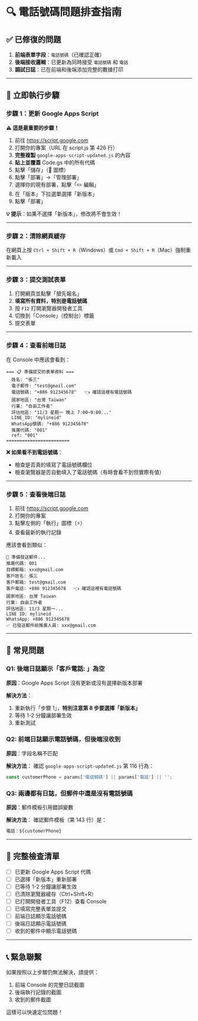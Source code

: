 # 🔍 電話號碼問題排查指南

## ✅ 已修復的問題

1. **前端表單字段**：`電話號碼`（已確認正確）
2. **後端接收邏輯**：已更新為同時接受 `電話號碼` 和 `電話`
3. **調試日誌**：已在前端和後端添加完整的數據打印

---

## 🚀 立即執行步驟

### 步驟 1：更新 Google Apps Script

**⚠️ 這是最重要的步驟！**

1. 前往 https://script.google.com
2. 打開你的專案（URL 在 script.js 第 426 行）
3. **完整複製** `google-apps-script-updated.js` 的內容
4. **貼上並覆蓋** Code.gs 中的所有代碼
5. 點擊「儲存」（💾 圖標）
6. 點擊「部署」→「管理部署」
7. 選擇你的現有部署，點擊「✏️ 編輯」
8. 在「版本」下拉選單選擇「新版本」
9. 點擊「部署」

**💡 提示**：如果不選擇「新版本」，修改將不會生效！

---

### 步驟 2：清除網頁緩存

在網頁上按 `Ctrl + Shift + R`（Windows）或 `Cmd + Shift + R`（Mac）強制重新載入

---

### 步驟 3：提交測試表單

1. 打開網頁並點擊「搶先報名」
2. **填寫所有資料，特別是電話號碼**
3. 按 `F12` 打開瀏覽器開發者工具
4. 切換到「Console」（控制台）標籤
5. 提交表單

---

### 步驟 4：查看前端日誌

在 Console 中應該會看到：

```
=== 📋 準備提交的表單資料 ===
  姓名: "張三"
  電子郵件: "test@gmail.com"
  電話號碼: "+886 912345678"   👈 確認這裡有電話號碼
  國家地區: "台灣 Taiwan"
  行業: "自由工作者"
  評估地區: "11/3 星期一 晚上 7:00~9:00..."
  LINE_ID: "mylineid"
  WhatsApp號碼: "+886 912345678"
  推廣代碼: "001"
  ref: "001"
========================
```

**❌ 如果看不到電話號碼**：
- 檢查是否真的填寫了電話號碼欄位
- 檢查瀏覽器是否自動填入了電話號碼（有時會看不到但實際有值）

---

### 步驟 5：查看後端日誌

1. 前往 https://script.google.com
2. 打開你的專案
3. 點擊左側的「執行」圖標（⚡）
4. 查看最新的執行記錄

應該會看到類似：

```
📧 準備發送郵件...
推廣代碼: 001
目標郵箱: xxx@gmail.com
客戶姓名: 張三
客戶郵箱: test@gmail.com
客戶電話: +886 912345678   👈 確認這裡有電話號碼
國家地區: 台灣 Taiwan
行業: 自由工作者
評估地區: 11/3 星期一...
LINE ID: mylineid
WhatsApp: +886 912345678
✅ 已發送郵件給推廣人員: xxx@gmail.com
```

---

## 🐛 常見問題

### Q1: 後端日誌顯示「客戶電話: 」為空

**原因**：Google Apps Script 沒有更新或沒有選擇新版本部署

**解決方法**：
1. 重新執行「步驟 1」，**特別注意第 8 步要選擇「新版本」**
2. 等待 1-2 分鐘讓部署生效
3. 重新測試

### Q2: 前端日誌顯示電話號碼，但後端沒收到

**原因**：字段名稱不匹配

**解決方法**：
確認 `google-apps-script-updated.js` 第 116 行為：
```javascript
const customerPhone = params['電話號碼'] || params['電話'] || '';
```

### Q3: 兩邊都有日誌，但郵件中還是沒有電話號碼

**原因**：郵件模板引用錯誤變數

**解決方法**：
確認郵件模板（第 143 行）是：
```javascript
電話：${customerPhone}
```

---

## 📝 完整檢查清單

- [ ] 已更新 Google Apps Script 代碼
- [ ] 已選擇「新版本」重新部署
- [ ] 已等待 1-2 分鐘讓部署生效
- [ ] 已清除瀏覽器緩存（Ctrl+Shift+R）
- [ ] 已打開開發者工具（F12）查看 Console
- [ ] 已填寫完整表單並提交
- [ ] 前端日誌顯示電話號碼
- [ ] 後端日誌顯示電話號碼
- [ ] 收到的郵件中顯示電話號碼

---

## 📞 緊急聯繫

如果按照以上步驟仍無法解決，請提供：
1. 前端 Console 的完整日誌截圖
2. 後端執行記錄的截圖
3. 收到的郵件截圖

這樣可以快速定位問題！

